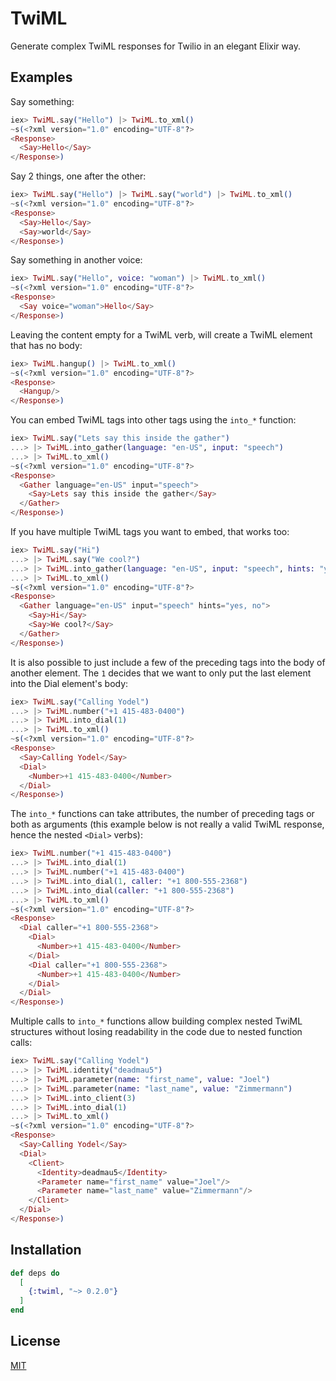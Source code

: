 # TwiML

Generate complex TwiML responses for Twilio in an elegant Elixir way.

<!-- MDOC !-->

## Examples

Say something:

```elixir
iex> TwiML.say("Hello") |> TwiML.to_xml()
~s(<?xml version="1.0" encoding="UTF-8"?>
<Response>
  <Say>Hello</Say>
</Response>)
```

Say 2 things, one after the other:

```elixir
iex> TwiML.say("Hello") |> TwiML.say("world") |> TwiML.to_xml()
~s(<?xml version="1.0" encoding="UTF-8"?>
<Response>
  <Say>Hello</Say>
  <Say>world</Say>
</Response>)
```

Say something in another voice:

```elixir
iex> TwiML.say("Hello", voice: "woman") |> TwiML.to_xml()
~s(<?xml version="1.0" encoding="UTF-8"?>
<Response>
  <Say voice="woman">Hello</Say>
</Response>)
```

Leaving the content empty for a TwiML verb, will create a TwiML element that has
no body:

```elixir
iex> TwiML.hangup() |> TwiML.to_xml()
~s(<?xml version="1.0" encoding="UTF-8"?>
<Response>
  <Hangup/>
</Response>)
```

You can embed TwiML tags into other tags using the `into_*` function:

```elixir
iex> TwiML.say("Lets say this inside the gather")
...> |> TwiML.into_gather(language: "en-US", input: "speech")
...> |> TwiML.to_xml()
~s(<?xml version="1.0" encoding="UTF-8"?>
<Response>
  <Gather language="en-US" input="speech">
    <Say>Lets say this inside the gather</Say>
  </Gather>
</Response>)
```

If you have multiple TwiML tags you want to embed, that works too:

```elixir
iex> TwiML.say("Hi")
...> |> TwiML.say("We cool?")
...> |> TwiML.into_gather(language: "en-US", input: "speech", hints: "yes, no")
...> |> TwiML.to_xml()
~s(<?xml version="1.0" encoding="UTF-8"?>
<Response>
  <Gather language="en-US" input="speech" hints="yes, no">
    <Say>Hi</Say>
    <Say>We cool?</Say>
  </Gather>
</Response>)
```

It is also possible to just include a few of the preceding tags into the body of
another element. The `1` decides that we want to only put the last element into
the Dial element's body:

```elixir
iex> TwiML.say("Calling Yodel")
...> |> TwiML.number("+1 415-483-0400")
...> |> TwiML.into_dial(1)
...> |> TwiML.to_xml()
~s(<?xml version="1.0" encoding="UTF-8"?>
<Response>
  <Say>Calling Yodel</Say>
  <Dial>
    <Number>+1 415-483-0400</Number>
  </Dial>
</Response>)
```

The `into_*` functions can take attributes, the number of preceding tags or both
as arguments (this example below is not really a valid TwiML response, hence the
nested `<Dial>` verbs):

```elixir
iex> TwiML.number("+1 415-483-0400")
...> |> TwiML.into_dial(1)
...> |> TwiML.number("+1 415-483-0400")
...> |> TwiML.into_dial(1, caller: "+1 800-555-2368")
...> |> TwiML.into_dial(caller: "+1 800-555-2368")
...> |> TwiML.to_xml()
~s(<?xml version="1.0" encoding="UTF-8"?>
<Response>
  <Dial caller="+1 800-555-2368">
    <Dial>
      <Number>+1 415-483-0400</Number>
    </Dial>
    <Dial caller="+1 800-555-2368">
      <Number>+1 415-483-0400</Number>
    </Dial>
  </Dial>
</Response>)
```

Multiple calls to `into_*` functions allow building complex nested TwiML
structures without losing readability in the code due to nested function calls:

```elixir
iex> TwiML.say("Calling Yodel")
...> |> TwiML.identity("deadmau5")
...> |> TwiML.parameter(name: "first_name", value: "Joel")
...> |> TwiML.parameter(name: "last_name", value: "Zimmermann")
...> |> TwiML.into_client(3)
...> |> TwiML.into_dial(1)
...> |> TwiML.to_xml()
~s(<?xml version="1.0" encoding="UTF-8"?>
<Response>
  <Say>Calling Yodel</Say>
  <Dial>
    <Client>
      <Identity>deadmau5</Identity>
      <Parameter name="first_name" value="Joel"/>
      <Parameter name="last_name" value="Zimmermann"/>
    </Client>
  </Dial>
</Response>)
```

<!-- MDOC !-->

## Installation

```elixir
def deps do
  [
    {:twiml, "~> 0.2.0"}
  ]
end
```

## License

[MIT](./LICENSE)
